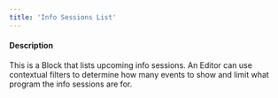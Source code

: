 ```yaml
---
title: 'Info Sessions List'
---
```

#### Description
This is a Block that lists upcoming info sessions. An Editor can use contextual filters to determine how many events to show and limit what program the info sessions are for.
